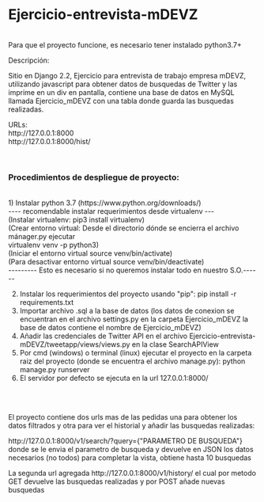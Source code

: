 # Ejercicio-entrevista-mDEVZ
<br>
Para que el proyecto funcione, es necesario tener instalado python3.7+
<p>Descripción:</p>
<p>Sitio en Django 2.2, Ejercicio para entrevista de trabajo empresa mDEVZ, utilizando javascript para obtener datos de busquedas de Twitter y las imprime en un div en pantalla, contiene una base de datos en MySQL llamada Ejercicio_mDEVZ con una tabla donde guarda las busquedas realizadas.</p>
<p>URLs:<br>
http://127.0.0.1:8000<br>
http://127.0.0.1:8000/hist/
</p>
<br>
<h3>Procedimientos de despliegue de proyecto:</h3>
<br>
1) Instalar python 3.7 (https://www.python.org/downloads/)<br>
---- recomendable instalar requerimientos desde virtualenv ---<br>
(Instalar virtualenv: pip3 install virtualenv)<br>
(Crear entorno virtual: Desde el directorio dónde se encierra el archivo mánager.py ejecutar<br>
virtualenv venv -p python3)<br>
(Iniciar el entorno virtual source venv/bin/activate)<br>
(Para desactivar entorno virtual source venv/bin/deactivate)<br>
--------- Esto es necesario si no queremos instalar todo en nuestro S.O.------<br>

2) Instalar los requerimientos del proyecto usando "pip": pip install -r requirements.txt<br>
3) Importar archivo .sql a la base de datos (los datos de conexion se encuentran en el archivo settings.py en la carpeta Ejercicio_mDEVZ la base de datos contiene el nombre de Ejercicio_mDEVZ)<br>
4) Añadir las credenciales de Twitter API en el archivo Ejercicio-entrevista-mDEVZ/tweetapp/views/views.py en la clase SearchAPIView
5) Por cmd (windows) o terminal (linux) ejecutar el proyecto en la carpeta raiz del proyecto (donde se encuentra el archivo manage.py): python manage.py runserver<br>
6) El servidor por defecto se ejecuta en la url 127.0.0.1:8000/<br>
<br>
<br>
<p>El proyecto contiene dos urls mas de las pedidas una para obtener los datos filtrados y otra para ver el historial y añadir las busquedas realizadas:</p>
<p>http://127.0.0.1:8000/v1/search/?query={"PARAMETRO DE BUSQUEDA"} donde se le envia el parametro de busqueda y devuelve en JSON los datos necesarios (no todos) para completar la vista, obtiene hasta 10 busquedas</p>
<p>La segunda url agregada http://127.0.0.1:8000/v1/history/ el cual por metodo GET devuelve las busquedas realizadas y por POST añade nuevas busquedas</p>

